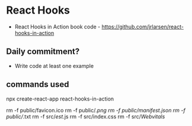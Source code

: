 # React Hooks

* React Hooks in Action book code - <https://github.com/jrlarsen/react-hooks-in-action>

## Daily commitment?

* Write code at least one example

## commands used

npx create-react-app react-hooks-in-action


rm -f public/favicon.ico
rm -f public/*.png 
rm -f public/manifest.json 
rm -f public/*.txt
rm -f src/*est*.js 
rm -f src/index.css
rm -f src/*Webvitals*
